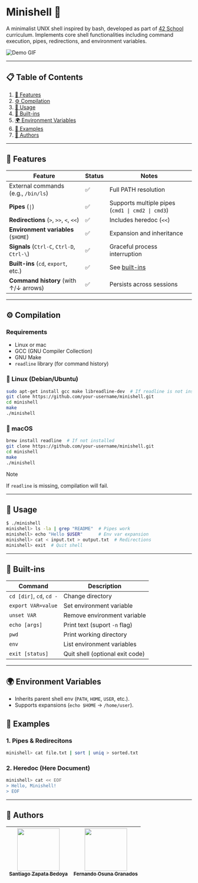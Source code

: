 # Minishell 🐚

A minimalist UNIX shell inspired by bash, developed as part of [42 School](https://www.42.fr/) curriculum. Implements core shell functionalities including command execution, pipes, redirections, and environment variables.

![Demo GIF](Demo2.gif)

---

## 📋 Table of Contents
1. [🧠 Features](#-features)
2. [⚙️ Compilation](#️-compilation)
3. [🚀 Usage](#-usage)
4. [🔧 Built-ins](#-built-ins)
5. [🌍 Environment Variables](#-environment-variables)
6. [📜 Examples](#-examples)
8. [👥 Authors](#-authors)

---

## 🧠 Features
| Feature            | Status | Notes |
|--------------------|--------|-------|
| External commands (e.g., `/bin/ls`) | ✅ | Full PATH resolution |
| **Pipes** (`\|`) | ✅ | Supports multiple pipes (`cmd1 \| cmd2 \| cmd3`)|
| **Redirections** (`>`, `>>`, `<`, `<<`) | ✅ | Includes heredoc (`<<`) |
| **Environment variables** (`$HOME`) | ✅ | Expansion and inheritance |
| **Signals** (`Ctrl-C`, `Ctrl-D`, `Ctrl-\`) | ✅ | Graceful process interruption |
| **Built-ins** (`cd`, `export`, etc.) | ✅ | See [built-ins](#-built-ins) |
| **Command history** (with ↑/↓ arrows) | ✅ | Persists across sessions |

---

## ⚙️ Compilation

### Requirements
- Linux or mac
- GCC (GNU Compiler Collection)
- GNU Make
- `readline` library (for command history)

### 🐧 Linux (Debian/Ubuntu)

```bash
sudo apt-get install gcc make libreadline-dev  # If readline is not installed
git clone https://github.com/your-username/minishell.git
cd minishell
make
./minishell
```

### 🍎 macOS

```bash
brew install readline  # If not installed
git clone https://github.com/your-username/minishell.git
cd minishell
make
./minishell
```

> [!NOTE]
> If `readline` is missing, compilation will fail.

---

## 🚀 Usage
```bash
$ ./minishell  
minishell> ls -la | grep "README"  # Pipes work  
minishell> echo "Hello $USER"      # Env var expansion  
minishell> cat < input.txt > output.txt  # Redirections  
minishell> exit  # Quit shell  
```

---

## 🔧 Built-ins
| Command                  | Description                     |
|--------------------------|---------------------------------|
| `cd [dir]`, `cd`, `cd -` | Change directory                |
| `export VAR=value`       | Set environment variable        |
| `unset VAR`              | Remove environment variable     |
| `echo [args]`            | Print text (suport `-n` flag)   |
| `pwd`                    | Print working directory         |
| `env`                    | List environment variables      |
| `exit [status]`          | Quit shell (optional exit code) |

---

## 🌍 Environment Variables
- Inherits parent shell env (`PATH`, `HOME`, `USER`, etc.).
- Supports expansions (`echo $HOME` → `/home/user`).

## 📜 Examples

### 1. Pipes & Redirecitons

```bash
minishell> cat file.txt | sort | uniq > sorted.txt
```

### 2. Heredoc (Here Document)

```bash
minishell> cat << EOF  
> Hello, Minishell!  
> EOF  
```
---

## 👥 Authors

| [<img src="https://avatars.githubusercontent.com/u/60015042?v=4" width=115><br><sub>Santiago Zapata Bedoya</sub>](https://github.com/santizabe) |  [<img src="https://avatars.githubusercontent.com/u/147926495?s=400&u=c32592a471205ad1232e7f95aa0a8d687bb47b37&v=4" width=115><br><sub>Fernando Osuna Granados</sub>](https://github.com/fog-3) |
| :---: | :---: |
